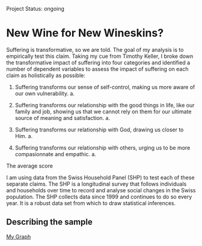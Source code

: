 Project Status: ongoing

# New Wine for New Wineskins?

Suffering is transformative, so we are told. The goal of my analysis is to empirically test this claim. Taking my cue from Timothy Keller, I broke down the transformative impact of suffering into four categories and identified a number of dependent variables to assess the impact of suffering on each claim as holistically as possible:

1. Suffering transforms our sense of self-control, making us more aware of our own vulnerability.
   a. 

3. Suffering transforms our relationship with the good things in life, like our family and job, showing us that we cannot rely on them for our ultimate source of meaning and satisfaction.
    a.

5. Suffering transforms our relationship with God, drawing us closer to Him.
   a.

7. Suffering transforms our relationship with others, urging us to be more compasionnate and empathic.
   a.

The average score 

I am using data from the Swiss Household Panel (SHP) to test each of these separate claims. The SHP is a longitudinal survey that follows individuals and households over time to record and analyse social changes in the Swiss population. The SHP collects data since 1999 and continues to do so every year. It is a robust data set from which to draw statistical inferences.

## Describing the sample
[My Graph](Ep01_HypoTestResults_20240127_ve01.jpeg)




